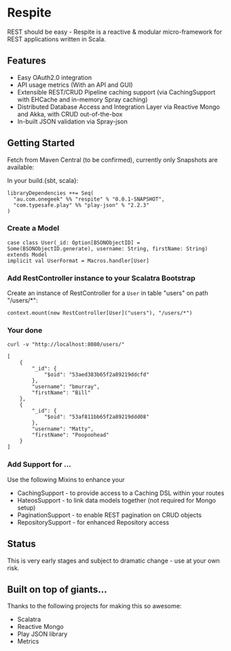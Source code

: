 # Respite

REST should be easy - Respite is a reactive & modular micro-framework for REST applications written in Scala.

## Features

* Easy OAuth2.0 integration
* API usage metrics (With an API and GUI)
* Extensible REST/CRUD Pipeline caching support (via CachingSupport with EHCache and in-memory Spray caching)
* Distributed Database Access and Integration Layer via Reactive Mongo and Akka, with CRUD out-of-the-box
* In-built JSON validation via Spray-json

## Getting Started

Fetch from Maven Central (to be confirmed), currently only Snapshots are available:

In your build.{sbt, scala}:

    libraryDependencies ++= Seq(
      "au.com.onegeek" %% "respite" % "0.0.1-SNAPSHOT",
      "com.typesafe.play" %% "play-json" % "2.2.3"
    )

### Create a Model

    case class User(_id: Option[BSONObjectID] = Some(BSONObjectID.generate), username: String, firstName: String) extends Model
    implicit val UserFormat = Macros.handler[User]

### Add RestController instance to your Scalatra Bootstrap

Create an instance of RestController for a ```User``` in table "users" on path "/users/*":

    context.mount(new RestController[User]("users"), "/users/*")

### Your done

    curl -v "http://localhost:8080/users/"

    [
        {
            "_id": {
                "$oid": "53aed383b65f2a89219ddcfd"
            },
            "username": "bmurray",
            "firstName": "Bill"
        },
        {
            "_id": {
                "$oid": "53af811bb65f2a89219ddd08"
            },
            "username": "Matty",
            "firstName": "Poopoohead"
        }
    ]

### Add Support for ...

Use the following Mixins to enhance your

* CachingSupport - to provide access to a Caching DSL within your routes
* HateosSupport - to link data models together (not required for Mongo setup)
* PaginationSupport - to enable REST pagination on CRUD objects
* RepositorySupport - for enhanced Repository access


## Status

This is very early stages and subject to dramatic change - use at your own risk.

## Built on top of giants...

Thanks to the following projects for making this so awesome:

* Scalatra
* Reactive Mongo
* Play JSON library
* Metrics